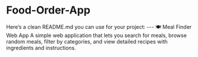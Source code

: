 # Food-Order-App
Here’s a clean README.md you can use for your project:   ---  🍽️ Meal Finder Web App  A simple web application that lets you search for meals, browse random meals, filter by categories, and view detailed recipes with ingredients and instructions.
